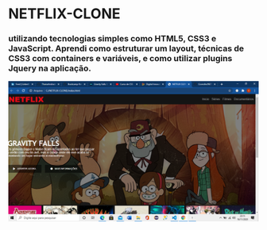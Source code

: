 # NETFLIX-CLONE

### utilizando tecnologias simples como HTML5, CSS3 e JavaScript. Aprendi como estruturar um layout, técnicas de CSS3 com containers e variáveis,  e como utilizar plugins Jquery na aplicação.





![CLONE-NETFLIX](https://github.com/Cicerofer/NETFLIX-CLONE/blob/master/Gravity-falls.png)
